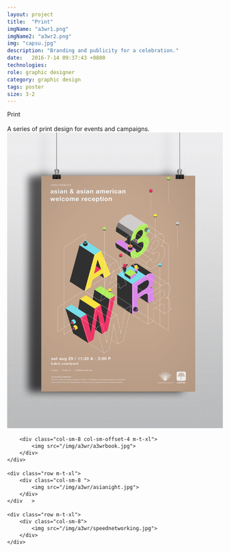 ```yaml
---
layout: project
title:  "Print"
imgName: "a3wr1.png"
imgName2: "a3wr2.png"
img: "capsu.jpg"
description: "Branding and publicity for a celebration."
date:   2016-7-14 09:37:43 +0800
technologies: 
role: graphic designer
category: graphic design
tags: poster
size: 3-2
---
```

<div class="contain">
	<div class="row">
		<div class="col-sm-3">
		Print
		<br><br>
		A series of print design for events and campaigns.
		</div>
		</div>
		<div class="row">
<div class="col-sm-8  m-t-xl">
			<img src="/img/a3wr/context.jpg">
		</div>

		<div class="col-sm-8 col-sm-offset-4 m-t-xl">
			<img src="/img/a3wr/a3wrbook.jpg">
		</div>
	</div>

	<div class="row m-t-xl">
		<div class="col-sm-8 ">
			<img src="/img/a3wr/asianight.jpg">
		</div>		
	</div	>

	<div class="row m-t-xl">
		<div class="col-sm-8">
			<img src="/img/a3wr/speednetworking.jpg">
		</div>
	</div>
</div>
